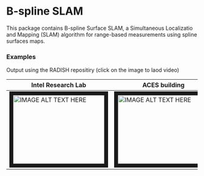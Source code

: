 # B-spline SLAM
This package contains B-spline Surface SLAM, a Simultaneous Localizatio and Mapping (SLAM) algorithm for range-based measurements using spline surfaces maps.

### Examples
Output using the RADISH repositiry (click on the image to laod video)

| Intel Research Lab | ACES building | Freiburg 079 | MIT-CSAIL |
|-|-|-|-|
|  <a href="http://www.youtube.com/watch?feature=player_embedded&v=xdUmI20_1TM " target="_blank"><img src="http://img.youtube.com/vi/xdUmI20_1TM/0.jpg" alt="IMAGE ALT TEXT HERE" width="240" height="180" border="10" /></a>  | <a href="http://www.youtube.com/watch?feature=player_embedded&v=LGK2eVMEylY " target="_blank"><img src="http://img.youtube.com/vi/LGK2eVMEylY/0.jpg" alt="IMAGE ALT TEXT HERE" width="240" height="180" border="10" /></a>  |  <a href="http://www.youtube.com/watch?feature=player_embedded&v=nlAddtpiTkU " target="_blank"><img src="http://img.youtube.com/vi/nlAddtpiTkU/0.jpg" alt="IMAGE ALT TEXT HERE" width="240" height="180" border="10" /></a>  |  <a href="http://www.youtube.com/watch?feature=player_embedded&v=GdHI9H4ICFA " target="_blank"><img src="http://img.youtube.com/vi/GdHI9H4ICFA/0.jpg" alt="IMAGE ALT TEXT HERE" width="240" height="180" border="10" /></a>  |
